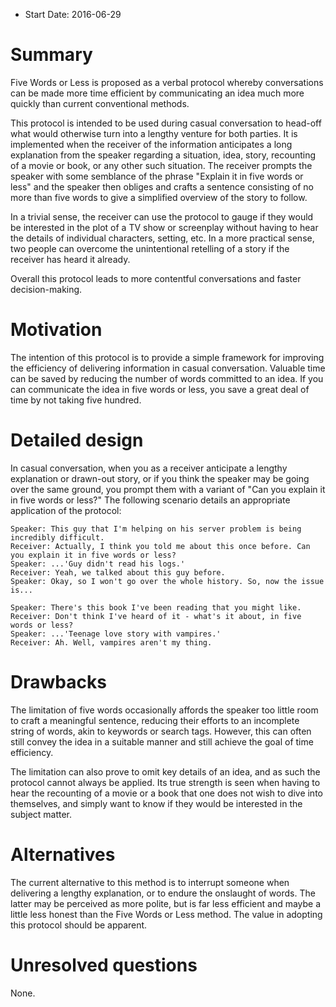 - Start Date: 2016-06-29

# Summary

Five Words or Less is proposed as a verbal protocol whereby conversations can be made more time efficient by communicating an idea much more quickly than current conventional methods.

This protocol is intended to be used during casual conversation to head-off what would otherwise turn into a lengthy venture for both parties. It is implemented when the receiver of the information anticipates a long explanation from the speaker regarding a situation, idea, story, recounting of a movie or book, or any other such situation. The receiver prompts the speaker with some semblance of the phrase "Explain it in five words or less" and the speaker then obliges and crafts a sentence consisting of no more than five words to give a simplified overview of the story to follow.

In a trivial sense, the receiver can use the protocol to gauge if they would be interested in the plot of a TV show or screenplay without having to hear the details of individual characters, setting, etc. In a more practical sense, two people can overcome the unintentional retelling of a story if the receiver has heard it already.

Overall this protocol leads to more contentful conversations and faster decision-making.

# Motivation

The intention of this protocol is to provide a simple framework for improving the efficiency of delivering information in casual conversation. Valuable time can be saved by reducing the number of words committed to an idea. If you can communicate the idea in five words or less, you save a great deal of time by not taking five hundred.

# Detailed design

In casual conversation, when you as a receiver anticipate a lengthy explanation or drawn-out story, or if you think the speaker may be going over the same ground, you prompt them with a variant of "Can you explain it in five words or less?" The following scenario details an appropriate application of the protocol:

```
Speaker: This guy that I'm helping on his server problem is being incredibly difficult.
Receiver: Actually, I think you told me about this once before. Can you explain it in five words or less?
Speaker: ...'Guy didn't read his logs.'
Receiver: Yeah, we talked about this guy before.
Speaker: Okay, so I won't go over the whole history. So, now the issue is...
```

```
Speaker: There's this book I've been reading that you might like.
Receiver: Don't think I've heard of it - what's it about, in five words or less?
Speaker: ...'Teenage love story with vampires.'
Receiver: Ah. Well, vampires aren't my thing.
```

# Drawbacks

The limitation of five words occasionally affords the speaker too little room to craft a meaningful sentence, reducing their efforts to an incomplete string of words, akin to keywords or search tags. However, this can often still convey the idea in a suitable manner and still achieve the goal of time efficiency. 

The limitation can also prove to omit key details of an idea, and as such the protocol cannot always be applied. Its true strength is seen when having to hear the recounting of a movie or a book that one does not wish to dive into themselves, and simply want to know if they would be interested in the subject matter.

# Alternatives

The current alternative to this method is to interrupt someone when delivering a lengthy explanation, or to endure the onslaught of words. The latter may be perceived as more polite, but is far less efficient and maybe a little less honest than the Five Words or Less method. The value in adopting this protocol should be apparent.

# Unresolved questions

None.
